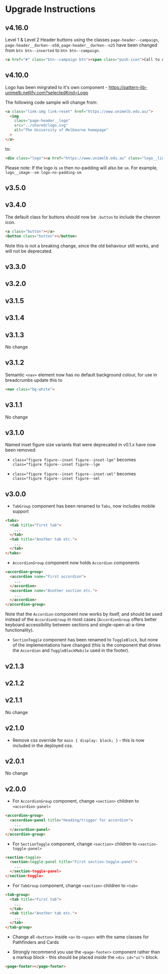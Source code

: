 # Upgrade Instructions

## v4.16.0

Level 1 & Level 2 Header buttons using the classes `page-header--campaign`, `page-header__darken--o50`, `page-header__darken--o25` have been changed from `btn btn--inverted` to `btn btn--campaign`.

```html
<a href="#" class="btn--campaign btn"><span class="push-icon">Call to Action <svg width="15px" height="15px" aria-label="chevron-right" focusable="false" role="img" aria-hidden="true" class="push-icon__icon"><use xlink:href="#icon-chevron-right"></use> <title>Chevron-right</title> </svg></span></a>
```

## v4.10.0

Logo has been mirgrated to it's own component - https://pattern-lib-unimelb.netlify.com?selectedKind=Logo

 The following code sample will change from:

```html
<a class="link-img link-reset" href="https://www.unimelb.edu.au/">	
  <img	
    class="page-header__logo"	
    src="../shared/logo.svg"	
    alt="The University of Melbourne homepage"	
  >	
</a>
```

to:

```html
<div class="logo"><a href="https://www.unimelb.edu.au" class="logo__link"><img alt="The University of Melbourne homepage" src="/logo-with-padding.svg" class="logo__image logo__image--lg logo--no-padding-lg"></a></div>
```

Please note:  If the logo is `sm` then no-padding will also be `sm`.  For example, `logo__image--sm logo-no-padding-sm`

## v3.5.0
## v3.4.0

The default class for buttons should now be `.button` to include the chevron icon.

```html
<a class="button"></a>
<button class="button"></button>
```

Note this is not a breaking change, since the old behaviour still works, and will not be deprecated.

## v3.3.0
## v3.2.0
## v3.1.5
## v3.1.4
## v3.1.3

No change

## v3.1.2

Semantic `<nav>` element now has no default background colour, for use in breadcrumbs update this to

```html
<nav class="bg-white">
```

## v3.1.1

No change

## v3.1.0

Named inset figure size variants that were deprecated in v0.1.x have now been removed:

* `class="figure figure--inset figure--inset-lge"` becomes `class="figure figure--inset figure--lge`

* `class="figure figure--inset figure--inset-sml"` becomes `class="figure figure--inset figure--sml`

## v3.0.0

* `TabGroup` component has been renamed to `Tabs`, now includes mobile support

```html
<tabs>
  <tab title="First tab">
    ...
  </tab>
  <tab title="Another tab etc.">
    ...
  </tab>
</tabs>
```

* `AccordionGroup` component now holds `Accordion` components

```html
<accordion-group>
  <accordion name="First accordion">
    ...
  </accordion>
  <accordion name="Another section etc.">
    ...
  </accordion>
</accordion-group>
```

Note that the `Accordion` component now works by itself, and should be used instead of the `AccordionGroup` in most cases (`AccordionGroup` offers better
keyboard accessibility between sections and single-open-at-a-time functionality).

* `SectionToggle` component has been renamed to `ToggleBlock`, but none of the implementations have changed (this is the component that drives the `Accordion` and `ToggleBlockMobile` used in the footer).

## v2.1.3
## v2.1.2
## v2.1.1

No change

## v2.1.0

* Remove css override for `main { display: block; }` - this is now included in the deployed css.

## v2.0.1

No change

## v2.0.0

* For `AccordionGroup` component, change `<section>` children to `<accordion-panel>`

```html
<accordion-group>
  <accordion-panel title="Heading/trigger for accordion">
    ...
  </accordion-panel>
</accordion-group>
```

* For `SectionToggle` component, change `<section>` children to `<section-toggle-panel>`

```html
<section-toggle>
  <section-toggle-panel title="First section-toggle-panel">
    ...
  </section-toggle-panel>
</section-toggle>
```

* For `TabGroup` component, change `<section>` children to `<tab>`

```html
<tab-group>
  <tab title="First tab">
    ...
  </tab>
  <tab title="Another tab etc.">
    ...
  </tab>
</tab-group>
```

* Change all `<button>` inside `<a>` to `<span>` with the same classes for Pathfinders and Cards

* Strongly recommend you use the `<page-footer>` component rather than a markup block - this should be placed _inside_ the `<div id="ui">` block.

```html
<page-footer></page-footer>
```
